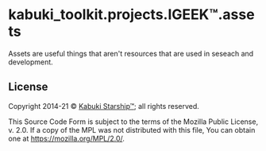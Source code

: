 # kabuki_toolkit.projects.IGEEK™.assets

Assets are useful things that aren't resources that are used in seseach and development.

## License

Copyright 2014-21 © [Kabuki Starship™](https://kabukistarship.com); all rights reserved.

This Source Code Form is subject to the terms of the Mozilla Public License, v. 2.0. If a copy of the MPL was not distributed with this file, You can obtain one at <https://mozilla.org/MPL/2.0/>.
